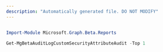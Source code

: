 ```yaml
---
description: "Automatically generated file. DO NOT MODIFY"
---
```


```powershell

Import-Module Microsoft.Graph.Beta.Reports

Get-MgBetaAuditLogCustomSecurityAttributeAudit -Top 1 

```